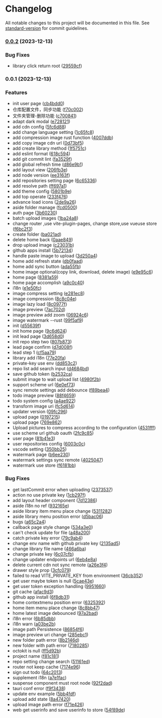 # Changelog

All notable changes to this project will be documented in this file. See [standard-version](https://github.com/conventional-changelog/standard-version) for commit guidelines.

### [0.0.2](https://github.com/picx-dev/picx-app/compare/v0.0.1...v0.0.2) (2023-12-13)


### Bug Fixes

* library click return root ([29559cf](https://github.com/picx-dev/picx-app/commit/29559cfbf7f090fa95fc9c27e038560b0c7253f2))

### 0.0.1 (2023-12-13)


### Features

*  init user page ([cb4bdd0](https://github.com/picx-dev/picx-app/commit/cb4bdd0c2b7ee9616b67a16d12fc07ebc5559ac9))
* 仓库配置文件，同步功能 ([f70c002](https://github.com/picx-dev/picx-app/commit/f70c0020809c8fb08124b81ad49721d55712fb10))
* 文件夹管理-删除功能 ([c700841](https://github.com/picx-dev/picx-app/commit/c700841ab0a95621ae830443387f7ace87144bed))
* adapt dark modal ([e728121](https://github.com/picx-dev/picx-app/commit/e7281217e7057ff3fbe86c885cb9b62b006ea41b))
* add cdn config ([5fc6d88](https://github.com/picx-dev/picx-app/commit/5fc6d887107fa9572f96643a1542ab0aad9ba967))
* add change language setting ([1c65fc8](https://github.com/picx-dev/picx-app/commit/1c65fc8dbd0bca3d9f26b113636c26230a8be339))
* add compression image rust function ([4007ddb](https://github.com/picx-dev/picx-app/commit/4007ddb0cbeaf54e2fd38457814930a8750ec012))
* add copy image cdn url ([0d73bf5](https://github.com/picx-dev/picx-app/commit/0d73bf5333f06e1c43a9d989c03869f54ce1f4ca))
* add create library method ([1f5751c](https://github.com/picx-dev/picx-app/commit/1f5751c84642eceb94b0753e8708fd1d82991127))
* add eslint format ([618c594](https://github.com/picx-dev/picx-app/commit/618c594f20e2f63e45d14450d5138f128eb44153))
* add git commit lint ([fa3529f](https://github.com/picx-dev/picx-app/commit/fa3529f97f8294df74b09063fb85a9def0059134))
* add global refresh time ([d86e9b1](https://github.com/picx-dev/picx-app/commit/d86e9b17adb23d54f73fa3839e08da1cf5c66875))
* add layout view ([206fb3e](https://github.com/picx-dev/picx-app/commit/206fb3ea0b733f8ae12ed6d210b9205de6979045))
* add node version ([ee3163f](https://github.com/picx-dev/picx-app/commit/ee3163f705b0b2793e6b8f0088e8fa56e76b2656))
* add repositories setting page ([6c65336](https://github.com/picx-dev/picx-app/commit/6c653369805ef575b323534194ad37cd163e871d))
* add resolve path ([ff697a1](https://github.com/picx-dev/picx-app/commit/ff697a1ecf9f8b6232f92c9bca33cd6295aee5c0))
* add theme config ([5801b9e](https://github.com/picx-dev/picx-app/commit/5801b9ea5e93e1b2a7c78d217f099a3c1d88359c))
* add top operate ([233f476](https://github.com/picx-dev/picx-app/commit/233f476e95d975a19d9d53908ee8a543a05cc717))
* advance load icons ([2de9a26](https://github.com/picx-dev/picx-app/commit/2de9a2684d1e0560d41979229ca15282cc9a987b))
* aside folder manage ([fcd0500](https://github.com/picx-dev/picx-app/commit/fcd05000830e9a77c33412dc71bc90803bf81bd9))
* auth page ([3b60230](https://github.com/picx-dev/picx-app/commit/3b602305c14701a6a175b504d8bc6e52f08eb143))
* batch upload images ([1ba24a8](https://github.com/picx-dev/picx-app/commit/1ba24a810bb6391cb5b274743ae310c1e21c147a))
* change router ,use vite-plugin-pages, change store,use vueuse store ([f6bc2f3](https://github.com/picx-dev/picx-app/commit/f6bc2f3d69729f5ba73157953a37388605617c2c))
* create folder ([ba021ad](https://github.com/picx-dev/picx-app/commit/ba021ad68870bbfc95aeb497995487a3e959daba))
* delete home back ([0aae849](https://github.com/picx-dev/picx-app/commit/0aae849ebec0acfe21977ee8a73ee4eeefbbc29f))
* drop upload image ([c23031b](https://github.com/picx-dev/picx-app/commit/c23031b9a2e1d44756305b9a53521b5604275b29))
* github apps install ([5b72134](https://github.com/picx-dev/picx-app/commit/5b7213478f989c7f97184c4e777cf526115ad633))
* handle paste image to upload ([3d250a4](https://github.com/picx-dev/picx-app/commit/3d250a46d09ce82b777d97f8ac2a9f49a54740a8))
* home add refresh state ([db0faad](https://github.com/picx-dev/picx-app/commit/db0faad5d7691b827c67df5ad579e7d14caa66a2))
* home add sync button ([ada55fb](https://github.com/picx-dev/picx-app/commit/ada55fbbfb8b019e1f79d5080862f0b0d0dbdabd))
* home image optional(copy link, download, delete image) ([e9e95c6](https://github.com/picx-dev/picx-app/commit/e9e95c623176436c34202bf283a9a8ce0ed2454e))
* home page ([8381a59](https://github.com/picx-dev/picx-app/commit/8381a5970b650109c5d04d9b86ccc06bc6a8f6c5))
* home page accomplish ([a9c0c40](https://github.com/picx-dev/picx-app/commit/a9c0c40374b6b9a03de568a53f2876c821fd7070))
* i18n ([e1e50fc](https://github.com/picx-dev/picx-app/commit/e1e50fc70df6d0a37c0684b702eced9262e33411))
* image compress setting ([e281ec8](https://github.com/picx-dev/picx-app/commit/e281ec888e4966a36b6118bfd5be1cf210b995c9))
* image compression ([8c8c04e](https://github.com/picx-dev/picx-app/commit/8c8c04e73fb71dba19ce8ee120e2f74546aed06f))
* image lazy load ([8c0977f](https://github.com/picx-dev/picx-app/commit/8c0977f011a2e06f41029903512815478286d26f))
* image preview ([7ac702d](https://github.com/picx-dev/picx-app/commit/7ac702d401a006a2e46895536e6db2a063d7803b))
* image preview add zoom ([06924c6](https://github.com/picx-dev/picx-app/commit/06924c6e3d5e85a363af2060272970af5059f4fa))
* image watermark --rust ([99f5af9](https://github.com/picx-dev/picx-app/commit/99f5af9765638cafe4649b8a1044b81c98564318))
* init ([d55639f](https://github.com/picx-dev/picx-app/commit/d55639fb39dd03d5011b339e91b8820d163d3293))
* init home page ([9c6d624](https://github.com/picx-dev/picx-app/commit/9c6d6240acf91c4b283b9fdd37ac5dad13e1f214))
* init lead page ([3d658d0](https://github.com/picx-dev/picx-app/commit/3d658d09b91da6576b503cddce8abeb6192166c5))
* init repo step two ([807b873](https://github.com/picx-dev/picx-app/commit/807b873e5566ed1ddc061caad9a6e43381b684fe))
* lead page confirm ([d7d008f](https://github.com/picx-dev/picx-app/commit/d7d008fe53d4629362578091650b01c27a0e8adf))
* lead step 1 ([cf5aa79](https://github.com/picx-dev/picx-app/commit/cf5aa79a84b99297eb9d16f439aa111157753ba6))
* library add i18n ([77e20fa](https://github.com/picx-dev/picx-app/commit/77e20fa49bf6b88a67a77d5a636256cf4ff60a54))
* private-key use env ([dd853c2](https://github.com/picx-dev/picx-app/commit/dd853c2ef47f1e4b17c428a7a93b36fc81c863c6))
* repo list add search input ([d4684bd](https://github.com/picx-dev/picx-app/commit/d4684bd7d7461cf98d5ae3ab3a858dbbe2859ab0))
* save github token ([b2532ca](https://github.com/picx-dev/picx-app/commit/b2532ca3795c0ded1e336d7f929fdfe6a68b14d2))
* submit image to wait upload list ([4980f2b](https://github.com/picx-dev/picx-app/commit/4980f2b1dcd18ccf8b894b8ebd50dbf11c84d52e))
* support scheme url ([6e0ef73](https://github.com/picx-dev/picx-app/commit/6e0ef73ad26a986a7f8392fc7940cd593e606853))
* sync remote settings add debounce ([f89bea4](https://github.com/picx-dev/picx-app/commit/f89bea4bd3fe9c97790dffa57963debc6040461d))
* todo  image preview ([88f4659](https://github.com/picx-dev/picx-app/commit/88f46593009a41bd4a7d87ae7b8fed6baacf41cc))
* todo system config ([a4ae922](https://github.com/picx-dev/picx-app/commit/a4ae9220c079f89ee76744e988180b8a1341d0c0))
* transform image uri ([fc5d614](https://github.com/picx-dev/picx-app/commit/fc5d614608d78f70abe604de916fb3cc6df4bfc1))
* updater version ([09fc296](https://github.com/picx-dev/picx-app/commit/09fc2960b024d42d08157260811cdb8309ea747d))
* upload page ([0197215](https://github.com/picx-dev/picx-app/commit/01972154670ba336a483685aa25e9b92eac7383f))
* upload page ([769e862](https://github.com/picx-dev/picx-app/commit/769e8621b9df36b5d7c61d331930c6463cca0479))
* Upload pictures to compress according to the configuration ([4531fff](https://github.com/picx-dev/picx-app/commit/4531fff741e8023427ea1ee7186947285849f5ab))
* use scheme url github oauth ([2fc9c85](https://github.com/picx-dev/picx-app/commit/2fc9c851edc6a522e17f3b8cdc3a7eaecfbebe47))
* user page ([81b41e3](https://github.com/picx-dev/picx-app/commit/81b41e37e55b83d864d1077fe5a968e9bd52bc42))
* user repositories config ([6003c0c](https://github.com/picx-dev/picx-app/commit/6003c0c4899699e6aadb5205715c9a304fe4fcf7))
* vscode setting ([350bb25](https://github.com/picx-dev/picx-app/commit/350bb25fe150f9ce98b52218f3f834d7afee326d))
* watermark page ([b6ee230](https://github.com/picx-dev/picx-app/commit/b6ee23026eb4b3050e856f0b18df8bd69b549d8b))
* watermark settings sync remote ([4025047](https://github.com/picx-dev/picx-app/commit/4025047e58a15cb359231247f9ee7b48cb6a4795))
* watermark use store ([f6181bb](https://github.com/picx-dev/picx-app/commit/f6181bb8029e5089442bd01fafe97bf029c7f78f))


### Bug Fixes

*  get lastCommit error when uploading ([2373537](https://github.com/picx-dev/picx-app/commit/237353776996557c6101ea13eae8763e2ad4083b))
* action no use private key ([1cb297f](https://github.com/picx-dev/picx-app/commit/1cb297f026fdcc38c357886e660244b041f22ad1))
* add layout header component ([7d12386](https://github.com/picx-dev/picx-app/commit/7d1238694e3e6c3dcd0b40758fbe66b99ecfb868))
* aside i18n no ref ([932165e](https://github.com/picx-dev/picx-app/commit/932165e8867c025598c56f66d12ac8010f6dfb39))
* aside library item menu place change ([5311282](https://github.com/picx-dev/picx-app/commit/53112821fc2f90e3e44144b60934f2cd89f5bcb8))
* aside library menu position error ([d5bac06](https://github.com/picx-dev/picx-app/commit/d5bac06effda3e9fac3e90b0ac6ea1ea1f40d268))
* bugs ([a65c2a4](https://github.com/picx-dev/picx-app/commit/a65c2a44fbf037eb599f642162d19326b19dcc37))
* callback page style change ([534a3e0](https://github.com/picx-dev/picx-app/commit/534a3e0cc74cd524f57d25d6f270d120c4201d83))
* can't check update for file ([a48a200](https://github.com/picx-dev/picx-app/commit/a48a20083bcbece99007a1517ec8f447f16f6cad))
* catch private key error ([79c9ab4](https://github.com/picx-dev/picx-app/commit/79c9ab405ac3b23126981dfa738b15a4c925ef9f))
* change env name with github private key ([2135ad5](https://github.com/picx-dev/picx-app/commit/2135ad5e6715f8b53c35677394952cd2d127d3f7))
* change library file name ([466a6ba](https://github.com/picx-dev/picx-app/commit/466a6bafd2e5c02de3500247a6646c4b6d45c821))
* change private key ([6c07cfb](https://github.com/picx-dev/picx-app/commit/6c07cfb3fc7aa83c643391b2a7b88fe29e615791))
* change updater endpoints url ([6eb4e8a](https://github.com/picx-dev/picx-app/commit/6eb4e8ad0acc03fae92219bc935f2dcddd0247c3))
* delete current cdn not sync remote ([a26e3f4](https://github.com/picx-dev/picx-app/commit/a26e3f4ec3a6421d1e380ccd8b20525973485ecf))
* drawer style prop ([3cfc079](https://github.com/picx-dev/picx-app/commit/3cfc079c3bd57ca8956bddc8880fad1de66bd075))
* failed to read VITE_PRIVATE_KEY from environment ([36cb352](https://github.com/picx-dev/picx-app/commit/36cb352d004855f803f8c6523cfbeab8d4f83571))
* get user maybe token is null ([5cae43e](https://github.com/picx-dev/picx-app/commit/5cae43eeeb62a8a11e8a07206fbef21042a24850))
* get user token exception handling ([9951660](https://github.com/picx-dev/picx-app/commit/99516600126b9efc3d460c3366dc6844a11814ef))
* git cache ([afac9d3](https://github.com/picx-dev/picx-app/commit/afac9d347dd73edd27f85e45a95d7483a0603df5))
* github app install ([6f8db31](https://github.com/picx-dev/picx-app/commit/6f8db31e4ae2ff57484beafcf78d4fe23ae68100))
* home contextmenu position error ([6325392](https://github.com/picx-dev/picx-app/commit/63253924a53f998180d10718ae83e1d22076936d))
* home item menu place change ([8c8bb47](https://github.com/picx-dev/picx-app/commit/8c8bb47504daea64852539144843eca65f22448b))
* home latest image debounced ([97a2bad](https://github.com/picx-dev/picx-app/commit/97a2badcf38ee75780f71bc1c32f8f4116d6f096))
* i18n error ([6b85dbb](https://github.com/picx-dev/picx-app/commit/6b85dbbfd61b87bde66036615bd0f7f8783f31ec))
* i18n warn ([a03be2b](https://github.com/picx-dev/picx-app/commit/a03be2bbec42a72eba6ba9c771bc6dd499ef1096))
* image path Persistence ([86854f6](https://github.com/picx-dev/picx-app/commit/86854f672159e5daacd409ebb3036ed925827a90))
* image preview uri change ([285ebc1](https://github.com/picx-dev/picx-app/commit/285ebc15aba8e397a3d355657cf4595f373a2e9d))
* new folder path error ([8b2146d](https://github.com/picx-dev/picx-app/commit/8b2146d6cb449df635a81f1d0ad6f8aa61d3e0a9))
* new folder with path error ([7180285](https://github.com/picx-dev/picx-app/commit/718028521a23f6a92014f709d0e5db67b09e2a9f))
* octokit is null ([ff5d92b](https://github.com/picx-dev/picx-app/commit/ff5d92bdda64cb41cf2ff32ad5e4be1271ed2d43))
* project name ([f81c181](https://github.com/picx-dev/picx-app/commit/f81c181e6b1a7bb4c58111ba0ee0315312a403a3))
* repo setting change search ([51161ed](https://github.com/picx-dev/picx-app/commit/51161eda30ac9a39b38f8641e66599b24c14916e))
* router not keep cache ([7174e96](https://github.com/picx-dev/picx-app/commit/7174e965e05f7af4eca2024d4882da5fac8afc58))
* sign out todo ([64c2013](https://github.com/picx-dev/picx-app/commit/64c2013d3f5e7cb1b808fde03696705cabeb8809))
* supplement i18n ([a7e1fac](https://github.com/picx-dev/picx-app/commit/a7e1fac924f67855a95967b8ffbea0e47a0074c5))
* suspense component must root node ([92f2dad](https://github.com/picx-dev/picx-app/commit/92f2dad45e5717d840850dc52c0f4ca327f546a8))
* tauri conf error ([f9f3438](https://github.com/picx-dev/picx-app/commit/f9f34386529e08785d8e9610783ddcd028e87148))
* update env example ([5bb4fdf](https://github.com/picx-dev/picx-app/commit/5bb4fdf373d7b58b33530e9e075366d6ad64692a))
* upload add state ([8a47420](https://github.com/picx-dev/picx-app/commit/8a4742005827e512783b853dd6e5266948d782a2))
* upload image path error ([f71e426](https://github.com/picx-dev/picx-app/commit/f71e426f4dc185b64499e1bf8a9a225457fd0997))
* web get userinfo and save userinfo to  store ([54f89de](https://github.com/picx-dev/picx-app/commit/54f89de07bbbb82329670cbf841f4fa88070caba))
